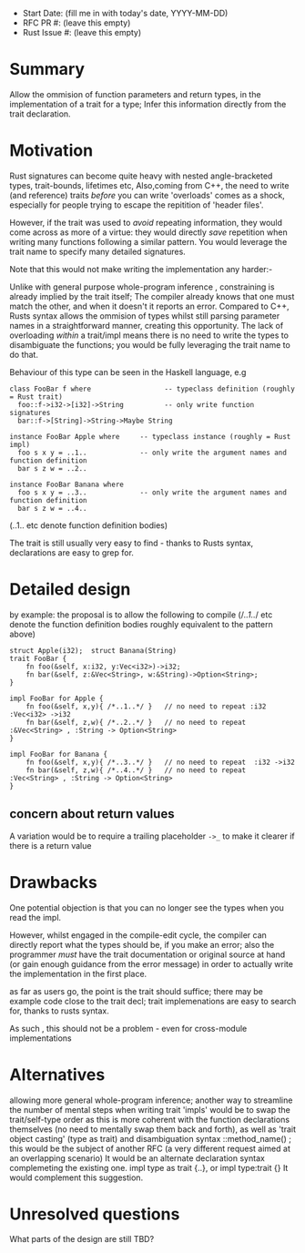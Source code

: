 - Start Date: (fill me in with today's date, YYYY-MM-DD)
- RFC PR #: (leave this empty)
- Rust Issue #: (leave this empty)

# Summary

Allow the ommision of function parameters and return types, in the implementation of a trait for a type; 
Infer this information directly from the trait declaration.

# Motivation

Rust signatures can become quite heavy with nested angle-bracketed types, trait-bounds, lifetimes etc, 
Also,coming from C++, the need to write (and reference) traits *before* you can write 'overloads' comes as a shock,
especially for people trying to escape the repitition of 'header files'.

However, if the trait was used to *avoid* repeating information, 
they would come across as more of a virtue: 
they would directly *save* repetition when writing many functions following a similar pattern. 
You would leverage the trait name to specify many detailed signatures.

Note that this would not make writing the implementation any harder:-

Unlike with general purpose whole-program inference , constraining is already implied by the trait itself; 
The compiler already knows that one must match the other, and when it doesn't it reports an error. 
Compared to C++, Rusts syntax allows the ommision of types whilst still parsing parameter names in a straightforward manner, 
creating this opportunity. 
The lack of overloading *within* a trait/impl means there is no need to write the types to disambiguate the functions; 
you would be fully leveraging the trait name to do that.

Behaviour of this type can be seen in the Haskell language, e.g

    class FooBar f where                  -- typeclass definition (roughly = Rust trait)
      foo::f->i32->[i32]->String          -- only write function signatures
      bar::f->[String]->String->Maybe String
  
    instance FooBar Apple where     -- typeclass instance (roughly = Rust impl)
      foo s x y = ..1..             -- only write the argument names and function definition
      bar s z w = ..2..
  
    instance FooBar Banana where
      foo s x y = ..3..             -- only write the argument names and function definition
      bar s z w = ..4..
      

(..1.. etc denote function definition bodies)
 
 
The trait is still usually very easy to find - thanks to Rusts syntax, declarations are easy to grep for.

# Detailed design

by example: the proposal is to allow the following to compile
(/*..1..*/ etc denote the function definition bodies roughly equivalent to the pattern above)

    struct Apple(i32);  struct Banana(String)
    trait FooBar {
        fn foo(&self, x:i32, y:Vec<i32>)->i32;
        fn bar(&self, z:&Vec<String>, w:&String)->Option<String>;
    }

    impl FooBar for Apple {
        fn foo(&self, x,y){ /*..1..*/ }   // no need to repeat :i32 :Vec<i32> ->i32
        fn bar(&self, z,w){ /*..2..*/ }   // no need to repeat :&Vec<String> , :String -> Option<String>
    }
    
    impl FooBar for Banana {
        fn foo(&self, x,y){ /*..3..*/ }   // no need to repeat  :i32 ->i32
        fn bar(&self, z,w){ /*..4..*/ }   // no need to repeat :Vec<String> , :String -> Option<String>
    }
    
## concern about return values

A variation would be to require a trailing placeholder ```->_``` to make it clearer if there is a return value


# Drawbacks


One potential objection is that you can no longer see the types when you read the impl. 

However, whilst engaged in the compile-edit cycle, the compiler can directly report what the types should be,
if you make an error; 
also the programmer *must* have the trait documentation or original source at hand 
(or gain enough guidance from the error message) in order to actually write the implementation in the first place.

as far as users go, the point is the trait should suffice; there may be example code close to the trait decl;
trait implemenations are easy to search for, thanks to rusts syntax.

As such , this should not be a problem - even for cross-module implementations


# Alternatives

allowing more general whole-program inference;
another way to streamline the number of mental steps when writing trait 'impls' 
would be to swap the trait/self-type order as this is more coherent with the function declarations themselves 
(no need to mentally swap them back and forth), as well as 'trait object casting' (type as trait) 
and disambiguation syntax <X as Trait>::method_name() ; 
this would be the subject of another RFC (a very different request aimed at an overlapping scenario)
It would be an alternate declaration syntax complemeting the existing one. 
impl type as trait {..}, or impl type:trait {} It would complement this suggestion.


# Unresolved questions

What parts of the design are still TBD?
